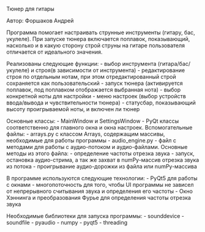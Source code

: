 Тюнер для гитары

Автор: Форшаков Андрей

Программа помогает настраивать струнные инструменты (гитару, бас, укулеле). При запуске тюнера включается поплавок, показывающий, насколько и в какую сторону строй струны на гитаре пользователя отличается от идеального значения. 

Реализованы следующие функции:
	- выбор инструмента (гитара/бас/укулеле) и строя(в зависимости от инструмента)
	- редактирование строя по отдельным нотам, при этом отредактированный строй сохраняется как пользовательский
	- запуск тюнера (активируется поплавок, под поплавком отображается выбранная нота)
	- выбор конкретной ноты для настройки 
	- меню настроек (выбор устройств ввода/вывода и чувствительности тюнера)
	- статусбар, показывающий высоту проигрываемой ноты, и включен ли тюнер

Основные классы:
	- MainWindow и SettingsWindow - PyQt классы соответственно для главного окна и окна настроек. 
Вспомогательные файлы:
	- arrays.py c классом Arrays, содержащим массивы, необходимые для работы программы
	- audio_engine.py - файл с методами для работы с аудио-потоком и аудио-файлами. Основные методы из этого файла:
		- определение частоты отрезка звука
		- запуск, остановка аудио-стрима, а так же захват в numPy-массив отрезка звука из потока
		- проигрывание аудио-дорожки из файла или numPy-массива

В программе используются следующие технологии:
	- PyQt5 для работы с окнами
	- многопоточность для того, чтобы UI программы не зависел от непрерывного считывания звука и определения его частоты
	- Окно Хэннинга и преобразования Фурье для определения частоты отрезка звука

Необходимые библиотеки для запуска программы:
	- sounddevice
	- soundfile
	- pyaudio
	- numpy
	- pyqt5
	- threading
	